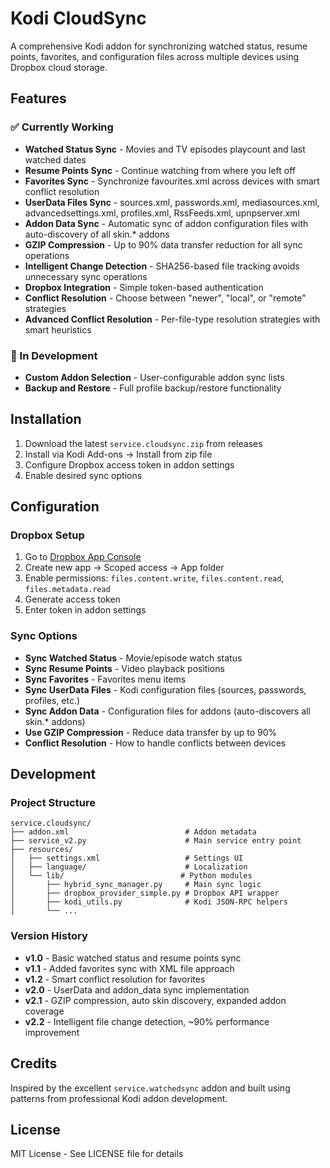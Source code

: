 # Kodi CloudSync

A comprehensive Kodi addon for synchronizing watched status, resume points, favorites, and configuration files across multiple devices using Dropbox cloud storage.

## Features

### ✅ Currently Working
- **Watched Status Sync** - Movies and TV episodes playcount and last watched dates
- **Resume Points Sync** - Continue watching from where you left off
- **Favorites Sync** - Synchronize favourites.xml across devices with smart conflict resolution
- **UserData Files Sync** - sources.xml, passwords.xml, mediasources.xml, advancedsettings.xml, profiles.xml, RssFeeds.xml, upnpserver.xml
- **Addon Data Sync** - Automatic sync of addon configuration files with auto-discovery of all skin.* addons
- **GZIP Compression** - Up to 90% data transfer reduction for all sync operations
- **Intelligent Change Detection** - SHA256-based file tracking avoids unnecessary sync operations
- **Dropbox Integration** - Simple token-based authentication
- **Conflict Resolution** - Choose between "newer", "local", or "remote" strategies
- **Advanced Conflict Resolution** - Per-file-type resolution strategies with smart heuristics

### 🚧 In Development
- **Custom Addon Selection** - User-configurable addon sync lists
- **Backup and Restore** - Full profile backup/restore functionality

## Installation

1. Download the latest `service.cloudsync.zip` from releases
2. Install via Kodi Add-ons → Install from zip file
3. Configure Dropbox access token in addon settings
4. Enable desired sync options

## Configuration

### Dropbox Setup
1. Go to [Dropbox App Console](https://www.dropbox.com/developers/apps)
2. Create new app → Scoped access → App folder
3. Enable permissions: `files.content.write`, `files.content.read`, `files.metadata.read`
4. Generate access token
5. Enter token in addon settings

### Sync Options
- **Sync Watched Status** - Movie/episode watch status
- **Sync Resume Points** - Video playback positions
- **Sync Favorites** - Favorites menu items
- **Sync UserData Files** - Kodi configuration files (sources, passwords, profiles, etc.)
- **Sync Addon Data** - Configuration files for addons (auto-discovers all skin.* addons)
- **Use GZIP Compression** - Reduce data transfer by up to 90%
- **Conflict Resolution** - How to handle conflicts between devices

## Development

### Project Structure
```
service.cloudsync/
├── addon.xml                          # Addon metadata
├── service_v2.py                      # Main service entry point
├── resources/
│   ├── settings.xml                   # Settings UI
│   ├── language/                      # Localization
│   └── lib/                          # Python modules
│       ├── hybrid_sync_manager.py     # Main sync logic
│       ├── dropbox_provider_simple.py # Dropbox API wrapper
│       ├── kodi_utils.py              # Kodi JSON-RPC helpers
│       └── ...
```

### Version History
- **v1.0** - Basic watched status and resume points sync
- **v1.1** - Added favorites sync with XML file approach
- **v1.2** - Smart conflict resolution for favorites
- **v2.0** - UserData and addon_data sync implementation
- **v2.1** - GZIP compression, auto skin discovery, expanded addon coverage
- **v2.2** - Intelligent file change detection, ~90% performance improvement

## Credits

Inspired by the excellent `service.watchedsync` addon and built using patterns from professional Kodi addon development.

## License

MIT License - See LICENSE file for details